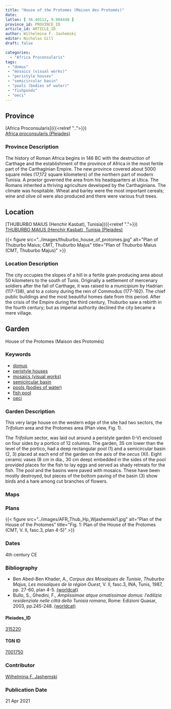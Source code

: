 ```yaml
---
title: "House of the Protomes (Maison des Protomés)"
date:
latlon: [ 36.40112, 9.904448 ]
province_id: PROVINCE_ID
article_id: ARTICLE_ID
author: Wilhelmina F. Jashemski
editor: Nicholas Gill
draft: false

categories:
  - "Africa Proconsularis"
tags:
 - "domus"
 - "mosaics (visual works)"
 - "peristyle houses"
 - "semicircular basin"
 - "pools (bodies of water)"
 - "fishponds"
 - "oeci"
---
```


## Province
[Africa Proconsularis]({{<relref "..">}}) \
[Africa proconsularis (Pleiades)](https://pleiades.stoa.org/places/991341)

### Province Description

The history of Roman Africa begins in 146 BC with the destruction of Carthage and the establishment of the province of Africa in the most fertile part of the Carthaginian Empire. The new province covered about 5000 square miles (17,172 square kilometers) of the northern part of modern Tunisia. A *praetor* governed the area from his headquarters at Utica. The Romans inherited a thriving agriculture developed by the Carthaginians. The climate was hospitable. Wheat and barley were the most important cereals; wine and olive oil were also produced and there were various fruit trees.

## Location
[THUBURBO MAIUS (Henchir Kasbat), Tunisia]({{<relref ".">}}) \
[THUBURBO MAIUS (Henchir Kasbat), Tunisia (Pleiades)](https://pleiades.stoa.org/places/315220)



{{< figure src="../images/thuburbo_house_of_protomes.jpg" alt="Plan of Thuburbo Maius; CMT, Thuburbo Majus" title="Plan of Thuburbo Maius (CMT, Thuburbo Majus)" >}}

### Location Description

The city occupies the slopes of a hill in a fertile grain producing area about 50 kilometers to the south of Tunis. Originally a settlement of mercenary soldiers after the fall of Carthage, it was raised to a *municipium* by Hadrian (117-138), and to a colony during the rein of Commodus (177-192). The chief public buildings and the most beautiful homes date from this period. After the crisis of the Empire during the third century, Thuburbo saw a rebirth in the fourth century; but as imperial authority declined the city became a mere village.

## Garden

House of the Protomes (Maison des Protomés)

### Keywords
- [domus](http://vocab.getty.edu/page/aat/300005506)
- [peristyle houses](http://vocab.getty.edu/page/aat/300005452)
- [mosaics (visual works)](http://vocab.getty.edu/page/aat/300015342)
- [semicircular basin](#)
- [pools (bodies of water)](http://vocab.getty.edu/page/aat/300008692)
- [fish pool](#)
- [oeci](http://vocab.getty.edu/page/aat/300080791)


### Garden Description

This very large house on the western edge of the site had two sectors, the *Trifolium* area and the Protomes area (Plan view, Fig. 1).

The *Trifolium* sector, was laid out around a peristyle garden (I-V) enclosed on four sides by a portico of 12 columns. The garden, 35 cm lower than the level of the portico, had a deep rectangular pool (1) and a semicircular basin (2, 3) placed at each end of the garden on the axis of the *oecus* (XI). Eight ceramic vases (8 cm in dia., 30 cm deep) embedded in the sides of the pool provided places for the fish to lay eggs and served as shady retreats for the fish. The pool and the basins were paved with mosaics. These have been mostly destroyed, but pieces of the bottom paving of the basin (3) show birds and a hare among cut branches of flowers.

### Maps

### Plans

{{< figure src="../images/AFR_Thub_Hp_Wjashemski1.jpg" alt="Plan of the House of the Protomes" title="Fig. 1: Plan of the House of the Protomes (CMT, V. II, fasc.3, plan 4-5)" >}}

### Dates
4th century CE

### Bibliography

*  Ben Abed-Ben Khader, A., *Corpus des Mosaïques de Tunisie*, *Thuburbo Majus, Les mosaïques de la région Ouest*, V. II, fasc.3, INA, Tunis, 1987, pp. 27-60, plan 4-5. [(worldcat)](http://www.worldcat.org/oclc/20058336)
*  Bullo, S., Ghedini, F., *Amplissimae atque ornatissimae domus: l’edilizia residenziale nelle città della Tunisia romana*, Rome: Edizioni Quasar, 2003, pp.245-248. [(worldcat)](http://www.worldcat.org/oclc/989088620)


#### Pleiades_ID

[315220](https://pleiades.stoa.org/places/315220)

#### TGN ID

[7001750](http://vocab.getty.edu/page/tgn/7001750)

### Contributor

[Wilhelmina F. Jashemski](http://worldcat.org/identities/lccn-n80037970/)
<!--add in orcid id and info-->

### Publication Date
21 Apr 2021

